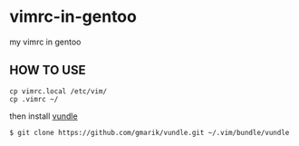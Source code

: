 vimrc-in-gentoo
===============

my vimrc in gentoo

HOW TO USE
----------

    cp vimrc.local /etc/vim/
    cp .vimrc ~/

then install [vundle](https://github.com/gmarik/vundle)

    $ git clone https://github.com/gmarik/vundle.git ~/.vim/bundle/vundle
